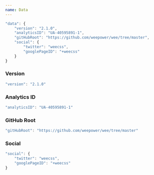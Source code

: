 ```yaml
---
name: Data
---
```


```javascript
"data": {
	"version": "2.1.0",
	"analyticsID": "UA-40595891-1",
	"gitHubRoot": "https://github.com/weepower/wee/tree/master",
	"social": {
		"twitter": "weecss",
		"googlePageID": "+weecss"
	}
}
```

### Version

```javascript
"version": "2.1.0"
```

### Analytics ID

```javascript
"analyticsID": "UA-40595891-1"
```

### GitHub Root

```javascript
"gitHubRoot": "https://github.com/weepower/wee/tree/master"
```

### Social

```javascript
"social": {
	"twitter": "weecss",
	"googlePageID": "+weecss"
}
```